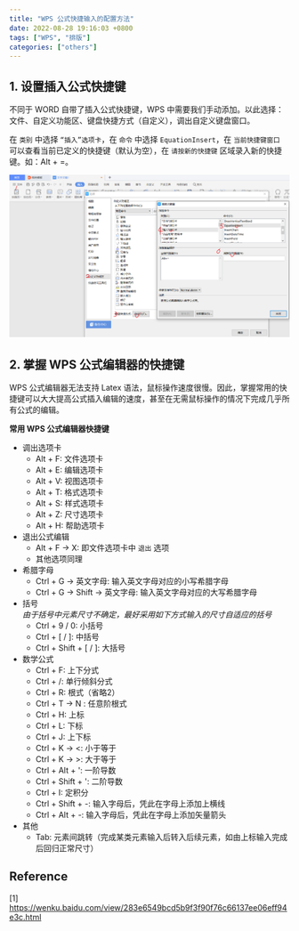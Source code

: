 ```yaml
---
title: "WPS 公式快捷输入的配置方法"
date: 2022-08-28 19:16:03 +0800
tags: ["WPS", "排版"]
categories: ["others"]
---
```


<!-- # WPS 公式快捷输入的配置方法 -->
## 1. 设置插入公式快捷键
不同于 WORD 自带了插入公式快捷键，WPS 中需要我们手动添加。以此选择：文件、自定义功能区、键盘快捷方式（自定义），调出自定义键盘窗口。

在 `类别` 中选择 `“插入”选项卡`，在 `命令` 中选择 `EquationInsert`，在 `当前快捷键窗口` 可以查看当前已定义的快捷键（默认为空），在 `请按新的快捷键` 区域录入新的快捷键。如：Alt + =。

![0](/assets/images/wec0.png)

## 2. 掌握 WPS 公式编辑器的快捷键
WPS 公式编辑器无法支持 Latex 语法，鼠标操作速度很慢。因此，掌握常用的快捷键可以大大提高公式插入编辑的速度，甚至在无需鼠标操作的情况下完成几乎所有公式的编辑。

**常用 WPS 公式编辑器快捷键**
* 调出选项卡
  * Alt + F: 文件选项卡
  * Alt + E: 编辑选项卡
  * Alt + V: 视图选项卡
  * Alt + T: 格式选项卡
  * Alt + S: 样式选项卡
  * Alt + Z: 尺寸选项卡
  * Alt + H: 帮助选项卡
* 退出公式编辑
  * Alt + F -> X: 即文件选项卡中 `退出` 选项
  * 其他选项同理
* 希腊字母
  * Ctrl + G -> 英文字母: 输入英文字母对应的小写希腊字母
  * Ctrl + G -> Shift -> 英文字母: 输入英文字母对应的大写希腊字母
* 括号  
  *由于括号中元素尺寸不确定，最好采用如下方式输入的尺寸自适应的括号*
  * Ctrl + 9 / 0: 小括号
  * Ctrl + [ / ]: 中括号
  * Ctrl + Shift + [ / ]: 大括号
* 数学公式
  * Ctrl + F: 上下分式
  * Ctrl + /: 单行倾斜分式
  * Ctrl + R: 根式（省略2）
  * Ctrl + T -> N : 任意阶根式
  * Ctrl + H: 上标
  * Ctrl + L: 下标
  * Ctrl + J: 上下标
  * Ctrl + K -> <: 小于等于
  * Ctrl + K -> >: 大于等于
  * Ctrl + Alt + ': 一阶导数
  * Ctrl + Shift + ': 二阶导数
  * Ctrl + I: 定积分
  * Ctrl + Shift + -: 输入字母后，凭此在字母上添加上横线
  * Ctrl + Alt + -: 输入字母后，凭此在字母上添加矢量箭头
* 其他
  * Tab: 元素间跳转（完成某类元素输入后转入后续元素，如由上标输入完成后回归正常尺寸）

## Reference
[1] https://wenku.baidu.com/view/283e6549bcd5b9f3f90f76c66137ee06eff94e3c.html
